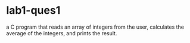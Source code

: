 # lab1-ques1
a C program that reads an array of integers from the user, calculates the average of the integers, and prints the result.
